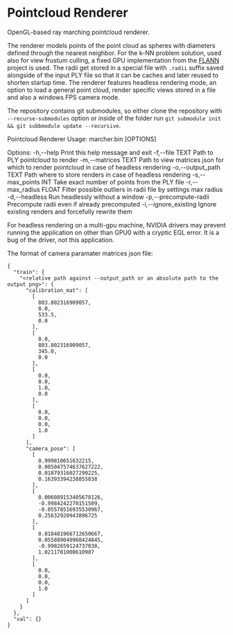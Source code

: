 # Pointcloud Renderer
OpenGL-based ray marching pointcloud renderer.

The renderer models points of the point cloud as spheres with
diameters defined through the nearest neighbor. For the k-NN
problem solution, used also for view frustum culling, a fixed
GPU implementation from the [FLANN](https://github.com/flann-lib/flann)
project is used. The radii get stored in a special file with
`.radii` suffix saved alongside of the input PLY file so that
it can be caches and later reused to shorten startup time.
The renderer features headless rendering mode, an option to
load a general point cloud, render specific views stored in
a file and also a windows FPS camera mode.

The repository contains git submodules, so either clone the repository
with `--recurse-submodules` option or inside of the folder run
`git submodule init && git subbmodule update --recursive`.

Pointcloud Renderer
Usage: marcher.bin [OPTIONS]

Options:
  -h,--help                   Print this help message and exit
  -f,--file TEXT              Path to PLY pointcloud to render
  -m,--matrices TEXT          Path to view matrices json for which to render pointcloud in case of headless rendering
  -o,--output_path TEXT       Path where to store renders in case of headless rendering
  -s,--max_points INT         Take exact number of points from the PLY file
  -r,--max_radius FLOAT       Filter possible outliers in radii file by settings max radius
  -d,--headless               Run headlessly without a window
  -p,--precompute-radii       Precompute radii even if already precomputed
  -i,--ignore_existing        Ignore existing renders and forcefully rewrite them


For headless rendering on a multi-gpu machine, NVIDIA drivers may prevent
running the application on other than GPU0 with a cryptic EGL error. It is
a bug of the driver, not this application.

The format of camera paramater matrices json file:

    {
      "train": {
        "<relative path against --output_path or an absolute path to the output png>": {
          "calibration_mat": [
            [
              803.802316909057,
              0.0,
              533.5,
              0.0
            ],
            [
              0.0,
              803.802316909057,
              345.0,
              0.0
            ],
            [
              0.0,
              0.0,
              1.0,
              0.0
            ],
            [
              0.0,
              0.0,
              0.0,
              1.0
            ]
          ],
          "camera_pose": [
            [
              0.999810651632215,
              0.005047574637627222,
              0.01879316027290225,
              0.16393394238855838
            ],
            [
              0.006089153405678126,
              -0.9984242270151509,
              -0.05578516935530967,
              0.25632920943896725
            ],
            [
              0.018481966712650667,
              0.055889040960424845,
              -0.9982659124737038,
              1.0211781008610987
            ],
            [
              0.0,
              0.0,
              0.0,
              1.0
            ]
          ]
        }
      },
      "val": {}
    }

